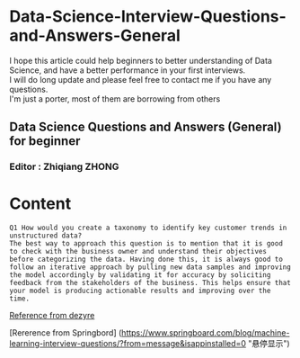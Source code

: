 Data-Science-Interview-Questions-and-Answers-General
====================================================
I hope this article could help beginners to better understanding of Data Science, and have a better performance in your first interviews.  
I will do long update and please feel free to contact me if you have any questions.  
I'm just a porter, most of them are borrowing from others

## Data Science Questions and Answers (General) for beginner
### Editor : Zhiqiang ZHONG 

# Content
    Q1 How would you create a taxonomy to identify key customer trends in unstructured data?
    The best way to approach this question is to mention that it is good to check with the business owner and understand their objectives   before categorizing the data. Having done this, it is always good to follow an iterative approach by pulling new data samples and improving   the model accordingly by validating it for accuracy by soliciting feedback from the stakeholders of the business. This helps ensure that   your model is producing actionable results and improving over the time.



[Reference from dezyre](https://www.dezyre.com/article/100-data-science-interview-questions-and-answers-general-for-2017/184 "悬停显示")

[Rererence from Springbord] (https://www.springboard.com/blog/machine-learning-interview-questions/?from=message&isappinstalled=0 "悬停显示")
